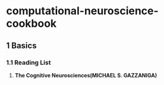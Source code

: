 # computational-neuroscience-cookbook
## 1 Basics
### 1.1 Reading List
1. **The Cognitive Neurosciences(MICHAEL S. GAZZANIGA)**
